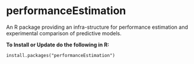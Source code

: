 # performanceEstimation

An R package providing an infra-structure for performance estimation and experimental comparison of predictive models.

**To Install or Update do the following in R:**

    install.packages("performanceEstimation")


